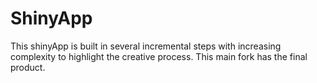 # ShinyApp

This shinyApp is built in several incremental steps with increasing complexity to highlight the creative process.
This main fork has the final product.


